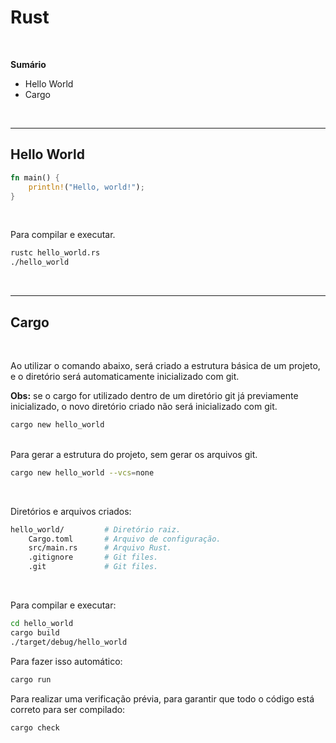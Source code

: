 
# Rust

<!-- Language: <a href="readme.md">EN-US</a> -->

<br>

<b>Sumário</b>
- Hello World
- Cargo

<br>

***

## Hello World


```rust
fn main() {
    println!("Hello, world!");
}
```

<br>

Para compilar e executar.

```bash
rustc hello_world.rs
./hello_world
```

<br>

***

## Cargo

<br>

Ao utilizar o comando abaixo, será criado a estrutura básica de um projeto, e o diretório será automaticamente inicializado com git.

<b>Obs:</b> se o cargo for utilizado dentro de um diretório git já previamente inicializado, o novo diretório criado não será inicializado com git.

```bash
cargo new hello_world
```

<br>
Para gerar a estrutura do projeto, sem gerar os arquivos git.

```bash
cargo new hello_world --vcs=none
```

<br>

Diretórios e arquivos criados:

```bash
hello_world/         # Diretório raiz.
    Cargo.toml       # Arquivo de configuração.
    src/main.rs      # Arquivo Rust.
    .gitignore       # Git files.
    .git             # Git files.
```

<br>

Para compilar e executar:

```bash
cd hello_world
cargo build
./target/debug/hello_world
```

Para fazer isso automático:

```bash
cargo run
```

Para realizar uma verificação prévia, para garantir que todo o código está correto para ser compilado:

```bash
cargo check
```


